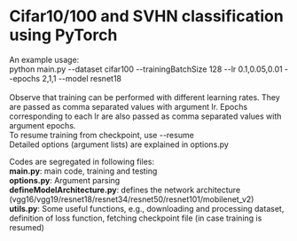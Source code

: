 # Cifar10/100 and SVHN classification using PyTorch

An example usage: <br/>
python main.py --dataset cifar100 --trainingBatchSize 128 --lr 0.1,0.05,0.01 --epochs 2,1,1 --model resnet18
<br/>
<br/>
Observe that training can be performed with different learning rates. They are passed as comma separated values with argument lr.
Epochs corresponding to each lr are also passed as comma separated values with argument epochs.
<br/>
To resume training from checkpoint, use --resume
<br/>
Detailed options (argument lists) are explained in options.py
<br/>

Codes are segregated in following files: <br/>
**main.py**: main code, training and testing <br/>
**options.py**: Argument parsing <br/>
**defineModelArchitecture.py**: defines the network architecture (vgg16/vgg19/resnet18/resnet34/resnet50/resnet101/mobilenet_v2) <br/>
**utils.py**: Some useful functions, e.g., downloading and processing dataset, definition of loss function, fetching
checkpoint file (in case training is resumed) 
<br/>
